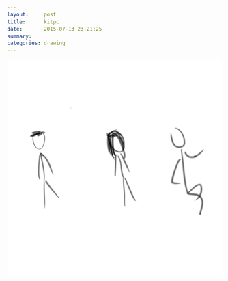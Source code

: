 ```yaml
---
layout:     post
title:      kitpc
date:       2015-07-13 23:21:25
summary:    
categories: drawing
---
```

![kitpc](/images/diary/kitpc.png "Gosh I love this place.")
